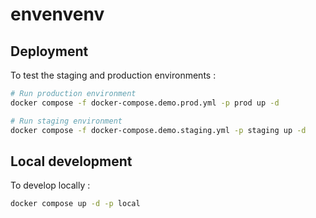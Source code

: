 # envenvenv

## Deployment

To test the staging and production environments : 

```sh 
# Run production environment
docker compose -f docker-compose.demo.prod.yml -p prod up -d 

# Run staging environment
docker compose -f docker-compose.demo.staging.yml -p staging up -d 
```

## Local development

To develop locally :

```sh 
docker compose up -d -p local
```
